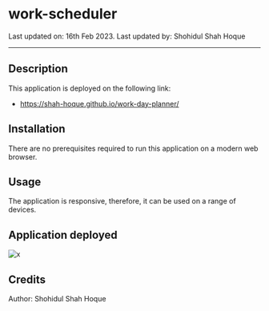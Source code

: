 # work-scheduler

Last updated on: 16th Feb 2023. Last updated by: Shohidul Shah Hoque
__________

## Description
This application is deployed on the following link:
- https://shah-hoque.github.io/work-day-planner/


## Installation
There are no prerequisites required to run this application on a modern web browser.


## Usage
The application is responsive, therefore, it can be used on a range of devices.


## Application deployed

![x](/assets/2%20screenshots.png)

## Credits
Author: Shohidul Shah Hoque